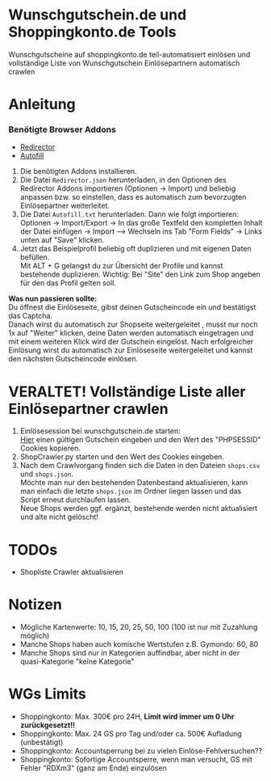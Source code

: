# Wunschgutschein.de und Shoppingkonto.de Tools

Wunschgutscheine auf shoppingkonto.de teil-automatisiert einlösen und vollständige Liste von Wunschgutschein Einlösepartnern automatisch crawlen

# Anleitung
### Benötigte Browser Addons
* [Redirector](https://chrome.google.com/webstore/detail/redirector/ocgpenflpmgnfapjedencafcfakcekcd)
* [Autofill](https://chrome.google.com/webstore/detail/autofill/nlmmgnhgdeffjkdckmikfpnddkbbfkkk)
1. Die benötigten Addons installieren.
2. Die Datei ``Redirector.json`` herunterladen, in den Optionen des Redirector Addons importieren (Optionen -> Import) und beliebig anpassen bzw. so einstellen, dass es automatisch zum bevorzugten Einlösepartner weiterleitet.
3. Die Datei ``Autofill.txt`` herunterladen.
Dann wie folgt importieren:  
Optionen -> Import/Export -> In das große Textfeld den kompletten Inhalt der Datei einfügen -> Import --> Wechseln ins Tab "Form Fields" -> Links unten auf "Save" klicken.
4. Jetzt das Beispielprofil beliebig oft duplizieren und mit eigenen Daten befüllen.  
Mit ALT + G gelangst du zur Übersicht der Profile und kannst bestehende duplizieren.
Wichtig: Bei "Site" den Link zum Shop angeben für den das Profil gelten soll.  

**Was nun passieren sollte:**  
Du öffnest die Einlöseseite, gibst deinen Gutscheincode ein und bestätigst das Captcha.  
Danach wirst du automatisch zur Shopseite weitergeleitet , musst nur noch 1x auf "Weiter" klicken, deine Daten werden automatisch eingetragen und mit einem weiteren Klick wird der Gutschein eingelöst.
Nach erfolgreicher Einlösung wirst du automatisch zur Einlöseseite weitergeleitet und kannst den nächsten Gutscheincode einlösen.

# **VERALTET!** Vollständige Liste aller Einlösepartner crawlen
1. Einlösesession bei wunschgutschein.de starten:  
   [Hier](https://www.wunschgutschein.de/einloesen/) einen gültigen Gutschein eingeben und den Wert des "PHPSESSID" Cookies kopieren.
2. ShopCrawler.py starten und den Wert des Cookies eingeben.
3. Nach dem Crawlvorgang finden sich die Daten in den Dateien ``shops.csv`` und ``shops.json``.  
Möchte man nur den bestehenden Datenbestand aktualisieren, kann man einfach die letzte ``shops.json`` im Ordner liegen lassen und das Script erneut durchlaufen lassen.  
   Neue Shops werden ggf. ergänzt, bestehende werden nicht aktualisiert und alte nicht gelöscht!

# TODOs
* Shopliste Crawler aktualisieren

# Notizen
* Mögliche Kartenwerte: 10, 15, 20, 25, 50, 100 (100 ist nur mit Zuzahlung möglich)
* Manche Shops haben auch komische Wertstufen z.B. Gymondo: 60, 80
* Manche Shops sind nur in Kategorien auffindbar, aber nicht in der quasi-Kategorie "keine Kategorie"

# WGs Limits
* Shoppingkonto: Max. 300€ pro 24H, **Limit wird immer um 0 Uhr zurückgesetzt!!**
* Shoppingkonto: Max. 24 GS pro Tag und/oder ca. 500€ Aufladung (unbestätigt)
* Shoppingkonto: Accountsperrung bei zu vielen Einlöse-Fehlversuchen??
* Shoppingkonto: Sofortige Accountsperre, wenn man versucht, GS mit Fehler "RDXm3" (ganz am Ende) einzulösen
